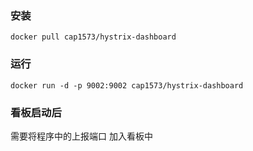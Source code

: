 ### 安装
`docker pull cap1573/hystrix-dashboard`

### 运行
`docker run -d -p 9002:9002 cap1573/hystrix-dashboard`

### 看板启动后
需要将程序中的上报端口 加入看板中